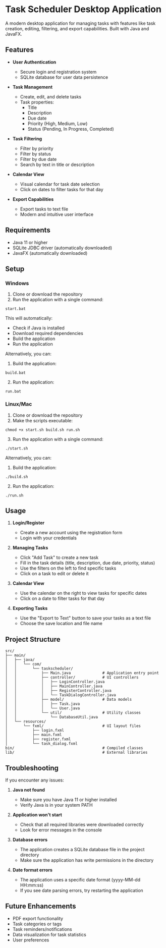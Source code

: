 # Task Scheduler Desktop Application

A modern desktop application for managing tasks with features like task creation, editing, filtering, and export capabilities. Built with Java and JavaFX.

## Features

- **User Authentication**
  - Secure login and registration system
  - SQLite database for user data persistence

- **Task Management**
  - Create, edit, and delete tasks
  - Task properties:
    - Title
    - Description
    - Due date
    - Priority (High, Medium, Low)
    - Status (Pending, In Progress, Completed)

- **Task Filtering**
  - Filter by priority
  - Filter by status
  - Filter by due date
  - Search by text in title or description

- **Calendar View**
  - Visual calendar for task date selection
  - Click on dates to filter tasks for that day

- **Export Capabilities**
  - Export tasks to text file
  - Modern and intuitive user interface

## Requirements

- Java 11 or higher
- SQLite JDBC driver (automatically downloaded)
- JavaFX (automatically downloaded)

## Setup

### Windows

1. Clone or download the repository
2. Run the application with a single command:
```
start.bat
```

This will automatically:
- Check if Java is installed
- Download required dependencies
- Build the application
- Run the application

Alternatively, you can:
1. Build the application:
```
build.bat
```
2. Run the application:
```
run.bat
```

### Linux/Mac

1. Clone or download the repository
2. Make the scripts executable:
```
chmod +x start.sh build.sh run.sh
```
3. Run the application with a single command:
```
./start.sh
```

Alternatively, you can:
1. Build the application:
```
./build.sh
```
2. Run the application:
```
./run.sh
```

## Usage

1. **Login/Register**
   - Create a new account using the registration form
   - Login with your credentials

2. **Managing Tasks**
   - Click "Add Task" to create a new task
   - Fill in the task details (title, description, due date, priority, status)
   - Use the filters on the left to find specific tasks
   - Click on a task to edit or delete it

3. **Calendar View**
   - Use the calendar on the right to view tasks for specific dates
   - Click on a date to filter tasks for that day

4. **Exporting Tasks**
   - Use the "Export to Text" button to save your tasks as a text file
   - Choose the save location and file name

## Project Structure

```
src/
├── main/
│   ├── java/
│   │   └── com/
│   │       └── taskscheduler/
│   │           ├── Main.java              # Application entry point
│   │           ├── controller/            # UI controllers
│   │           │   ├── LoginController.java
│   │           │   ├── MainController.java
│   │           │   ├── RegisterController.java
│   │           │   └── TaskDialogController.java
│   │           ├── model/                 # Data models
│   │           │   ├── Task.java
│   │           │   └── User.java
│   │           └── util/                  # Utility classes
│   │               └── DatabaseUtil.java
│   └── resources/
│       └── fxml/                          # UI layout files
│           ├── login.fxml
│           ├── main.fxml
│           ├── register.fxml
│           └── task_dialog.fxml
bin/                                       # Compiled classes
lib/                                       # External libraries
```

## Troubleshooting

If you encounter any issues:

1. **Java not found**
   - Make sure you have Java 11 or higher installed
   - Verify Java is in your system PATH

2. **Application won't start**
   - Check that all required libraries were downloaded correctly
   - Look for error messages in the console

3. **Database errors**
   - The application creates a SQLite database file in the project directory
   - Make sure the application has write permissions in the directory

4. **Date format errors**
   - The application uses a specific date format (yyyy-MM-dd HH:mm:ss)
   - If you see date parsing errors, try restarting the application

## Future Enhancements

- PDF export functionality
- Task categories or tags
- Task reminders/notifications
- Data visualization for task statistics
- User preferences

